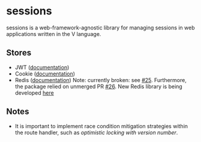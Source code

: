 # sessions

sessions is a web-framework-agnostic library for managing sessions in web applications written in the 
V language.

## Stores

- JWT ([documentation](./jwt_store.md))
- Cookie ([documentation](./cookie_store.md))
- Redis ([documentation](./redis_store.md))
  Note: currently broken: see [#25](https://github.com/patrickpissurno/vredis/issues/25). Furthermore, 
  the package relied on unmerged PR [#26](https://github.com/patrickpissurno/vredis/pull/26). New Redis 
  library is being developed [here](https://github.com/Coachonko/redis)

## Notes

- It is important to implement race condition mitigation strategies within the route handler, such as 
  *optimistic locking with version number*.

